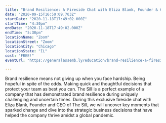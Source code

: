 ```yaml
---
title: "Brand Resilience: A Fireside Chat with Eliza Blank, Founder & CEO of The Sill- FREE!"
date: "2020-09-15T16:50:09.703Z"
startDate: "2020-11-18T17:49:02.000Z"
startTime: "4:30pm"
endDate: "2020-11-18T17:49:02.000Z"
endTime: "5:30pm"
locationName: "Zoom"
locationStreet: "Zoom"
locationCity: "Chicago"
locationState: "IL"
cost: "FREE!"
eventUrl: "https://generalassemb.ly/education/brand-resilience-a-fireside-chat-with-eliza-blank-founder-and-ceo-of-the-sill/online/152694"

---
```


Brand resilience means not giving up when you face hardship. Being hopeful in spite of the odds. Making quick and thoughtful decisions that protect your team as best you can.
The Sill is a perfect example of a company that has demonstrated brand resilience during uniquely challenging and uncertain times. During this exclusive fireside chat with Eliza Blank, Founder and CEO of The Sill, we will uncover key moments that sparked change and dive into the strategic business decisions that have helped the company thrive amidst a global pandemic.


